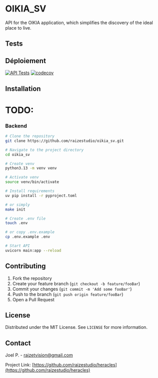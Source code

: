 # **OIKIA_SV**

API for the OIKIA application, which simplifies the discovery of the ideal place to live.

## Tests


## Déploiement

[![API Tests](https://github.com/raizestudio/oikia_sv/actions/workflows/api_tests.yml/badge.svg)](https://github.com/raizestudio/oikia_sv/actions/workflows/api_tests.yml)
[![codecov](https://codecov.io/gh/raizestudio/oikia_sv/graph/badge.svg?token=K2RMUK0Z48)](https://codecov.io/gh/raizestudio/oikia_sv)

## Installation

# TODO:

### Backend

```bash
# Clone the repository
git clone https://github.com/raizestudio/oikia_sv.git

# Navigate to the project directory
cd oikia_sv

# Create venv
python3.13 -m venv venv

# Activate venv
source venv/bin/activate

# Install requirements
uv pip install -r pyproject.toml

# or simply 
make init

# Create .env file
touch .env

# or copy .env.example
cp .env.example .env

# Start API
uvicorn main:app --reload

```	

## Contributing

1. Fork the repository
2. Create your feature branch (`git checkout -b feature/fooBar`)
3. Commit your changes (`git commit -m 'Add some fooBar'`)
4. Push to the branch (`git push origin feature/fooBar`)
5. Open a Pull Request

## License

Distributed under the MIT License. See `LICENSE` for more information.

## Contact

Joel P. - [raizetvision@gmail.com](mailto:raizetvision@gmail.com)

Project Link: [https://github.com/raizestudio/heracles](https://github.com/raizestudio/heracles)